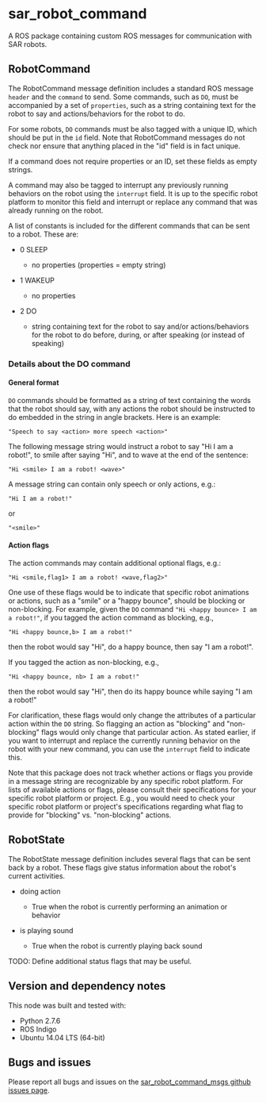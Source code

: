 # sar\_robot\_command

A ROS package containing custom ROS messages for communication with SAR
robots.

## RobotCommand

The RobotCommand message definition includes a standard ROS message `header`
and the `command` to send. Some commands, such as `DO`, must be accompanied by
a set of `properties`, such as a string containing text for the robot to say
and actions/behaviors for the robot to do.

For some robots, `DO` commands must be also tagged with a unique ID, which
should be put in the `id` field. Note that RobotCommand messages do not check
nor ensure that anything placed in the "id" field is in fact unique.

If a command does not require properties or an ID, set these fields as empty
strings.

A command may also be tagged to interrupt any previously running behaviors on
the robot using the `interrupt` field. It is up to the specific robot platform
to monitor this field and interrupt or replace any command that was already
running on the robot.

A list of constants is included for the different commands that can be sent to
a robot. These are: 

- 0 SLEEP
    - no properties (properties = empty string)

- 1 WAKEUP
    - no properties

- 2 DO
    - string containing text for the robot to say and/or actions/behaviors for
      the robot to do before, during, or after speaking (or instead of
      speaking)

### Details about the DO command

#### General format

`DO` commands should be formatted as a string of text containing the words that
the robot should say, with any actions the robot should be instructed to do
embedded in the string in angle brackets. Here is an example:

`"Speech to say <action> more speech <action>"`

The following message string would instruct a robot to say "Hi I am a robot!",
to smile after saying "Hi", and to wave at the end of the sentence:

`"Hi <smile> I am a robot! <wave>"`

A message string can contain only speech or only actions, e.g.:

`"Hi I am a robot!"`

or

`"<smile>"`

#### Action flags

The action commands may contain additional optional flags, e.g.:

`"Hi <smile,flag1> I am a robot! <wave,flag2>"`

One use of these flags would be to indicate that specific robot animations or
actions, such as a "smile" or a "happy bounce", should be blocking or
non-blocking. For example, given the `DO` command `"Hi <happy bounce> I am a
robot!"`, if you tagged the action command as blocking, e.g., 

`"Hi <happy bounce,b> I am a robot!"`

then the robot would say "Hi", do a happy bounce, then say "I am a robot!".

If you tagged the action as non-blocking, e.g., 

`"Hi <happy bounce, nb> I am a robot!"`

then the robot would say "Hi", then do its happy bounce while saying "I am a
robot!"

For clarification, these flags would only change the attributes of a particular
action within the `DO` string. So flagging an action as "blocking" and
"non-blocking" flags would only change that particular action. As stated
earlier, if you want to interrupt and replace the currently running behavior on
the robot with your new command, you can use the `interrupt` field to indicate
this.

Note that this package does not track whether actions or flags you provide in a
message string are recognizable by any specific robot platform. For lists of
available actions or flags, please consult their specifications for your
specific robot platform or project. E.g., you would need to check your specific
robot platform or project's specifications regarding what flag to provide for
"blocking" vs. "non-blocking" actions.

## RobotState

The RobotState message definition includes several flags that can be sent back
by a robot. These flags give status information about the robot's current
activities.

- doing action
    - True when the robot is currently performing an animation or behavior

- is playing sound
    - True when the robot is currently playing back sound

TODO: Define additional status flags that may be useful.

## Version and dependency notes

This node was built and tested with:

- Python 2.7.6
- ROS Indigo
- Ubuntu 14.04 LTS (64-bit)

## Bugs and issues

Please report all bugs and issues on the [sar\_robot\_command\_msgs github
issues
page](https://github.com/personal-robots/sar_robot_command_msgs/issues).
